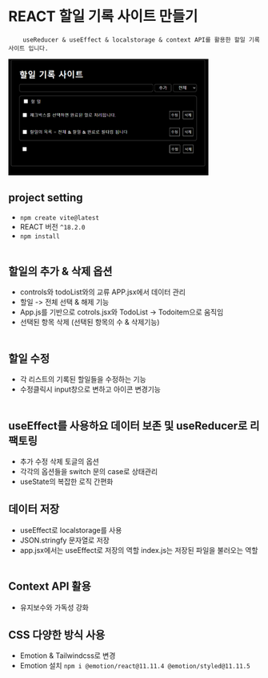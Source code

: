 # REACT 할일 기록 사이트 만들기<br/>

```
    useReducer & useEffect & localstorage & context API를 활용한 할일 기록 사이트 입니다. 
```
<img src="./todo.png" alt="이미지 설명" width="400"/>

## project setting <br/>
- `npm create vite@latest`<br/>
- REACT 버전 `^18.2.0`<br/>
- `npm install`<br/><br/>


## 할일의 추가 & 삭제 옵션  <br/>

- controls와 todoList와의 교류 APP.jsx에서 데이터 관리 <br/>
- 할일 -> 전체 선택 & 해제 기능<br/>
- App.js를 기반으로 cotrols.jsx와 TodoList -> Todoitem으로 움직임 <br/>
- 선택된 항목 삭제 (선택된 항목의 수 & 삭제기능)<br/><br/>


## 할일 수정 <br/>

- 각 리스트의 기록된 할일들을 수정하는 기능 <br/>
- 수정클릭시 input창으로 변하고 아이콘 변경기능<br/><br/>

## useEffect를 사용하요 데이터 보존 및 useReducer로 리팩토링 <br/>

- 추가 수정 삭제 토글의 옵션 <br/>
- 각각의 옵션들을 switch 문의 case로 상태관리 <br/>
- useState의 복잡한 로직 간편화 <br/>

## 데이터 저장<br/>

- useEffect로 localstorage를 사용<br/>
- JSON.stringfy 문자열로 저장 <br/>
- app.jsx에서는 useEffect로 저장의 역할 index.js는 저장된 파일을 불러오는 역할 <br/><br/>

## Context API 활용 <br/>

- 유지보수와 가독성 강화 <br/>

## CSS 다양한 방식 사용 <br/>

- Emotion & Tailwindcss로 변경 
- Emotion 설치 `npm i @emotion/react@11.11.4 @emotion/styled@11.11.5`









